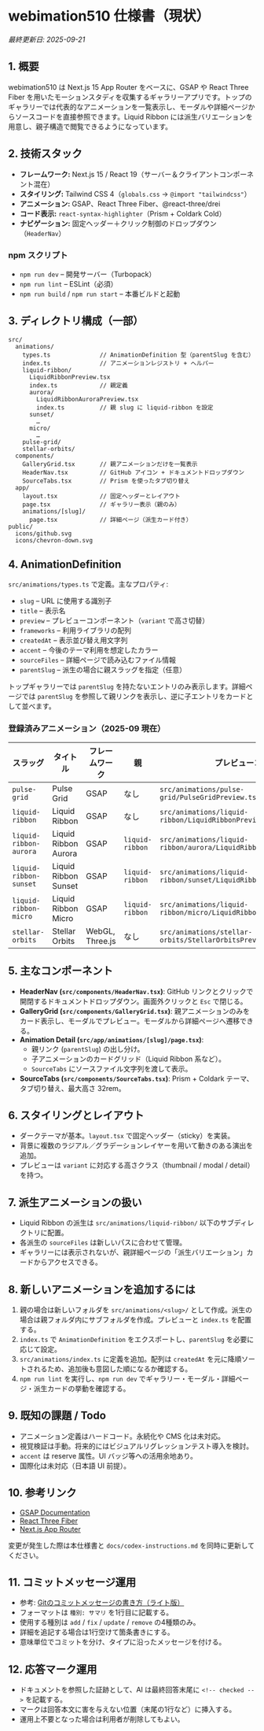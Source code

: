 ﻿# webimation510 仕様書（現状）

_最終更新日: 2025-09-21_

## 1. 概要
webimation510 は Next.js 15 App Router をベースに、GSAP や React Three Fiber を用いたモーションスタディを収集するギャラリーアプリです。トップのギャラリーでは代表的なアニメーションを一覧表示し、モーダルや詳細ページからソースコードを直接参照できます。Liquid Ribbon には派生バリエーションを用意し、親子構造で閲覧できるようになっています。

## 2. 技術スタック
- **フレームワーク:** Next.js 15 / React 19（サーバー＆クライアントコンポーネント混在）
- **スタイリング:** Tailwind CSS 4（`globals.css` → `@import "tailwindcss"`）
- **アニメーション:** GSAP、React Three Fiber、@react-three/drei
- **コード表示:** `react-syntax-highlighter`（Prism + Coldark Cold）
- **ナビゲーション:** 固定ヘッダー＋クリック制御のドロップダウン（`HeaderNav`）

### npm スクリプト
- `npm run dev` – 開発サーバー（Turbopack）
- `npm run lint` – ESLint（必須）
- `npm run build` / `npm run start` – 本番ビルドと起動

## 3. ディレクトリ構成（一部）
```
src/
  animations/
    types.ts              // AnimationDefinition 型（parentSlug を含む）
    index.ts              // アニメーションレジストリ + ヘルパー
    liquid-ribbon/
      LiquidRibbonPreview.tsx
      index.ts            // 親定義
      aurora/
        LiquidRibbonAuroraPreview.tsx
        index.ts          // 親 slug に liquid-ribbon を設定
      sunset/
        …
      micro/
        …
    pulse-grid/
    stellar-orbits/
  components/
    GalleryGrid.tsx       // 親アニメーションだけを一覧表示
    HeaderNav.tsx         // GitHub アイコン + ドキュメントドロップダウン
    SourceTabs.tsx        // Prism を使ったタブ切り替え
  app/
    layout.tsx            // 固定ヘッダーとレイアウト
    page.tsx              // ギャラリー表示（親のみ）
    animations/[slug]/
      page.tsx            // 詳細ページ（派生カード付き）
public/
  icons/github.svg
  icons/chevron-down.svg
```

## 4. AnimationDefinition
`src/animations/types.ts` で定義。主なプロパティ:
- `slug` – URL に使用する識別子
- `title` – 表示名
- `preview` – プレビューコンポーネント（`variant` で高さ切替）
- `frameworks` – 利用ライブラリの配列
- `createdAt` – 表示並び替え用文字列
- `accent` – 今後のテーマ利用を想定したカラー
- `sourceFiles` – 詳細ページで読み込むファイル情報
- `parentSlug` – 派生の場合に親スラッグを指定（任意）

トップギャラリーでは `parentSlug` を持たないエントリのみ表示します。詳細ページでは `parentSlug` を参照して親リンクを表示し、逆に子エントリをカードとして並べます。

### 登録済みアニメーション（2025-09 現在）
| スラッグ | タイトル | フレームワーク | 親 | プレビューコード |
| --- | --- | --- | --- | --- |
| `pulse-grid` | Pulse Grid | GSAP | なし | `src/animations/pulse-grid/PulseGridPreview.tsx`
| `liquid-ribbon` | Liquid Ribbon | GSAP | なし | `src/animations/liquid-ribbon/LiquidRibbonPreview.tsx`
| `liquid-ribbon-aurora` | Liquid Ribbon Aurora | GSAP | `liquid-ribbon` | `src/animations/liquid-ribbon/aurora/LiquidRibbonAuroraPreview.tsx`
| `liquid-ribbon-sunset` | Liquid Ribbon Sunset | GSAP | `liquid-ribbon` | `src/animations/liquid-ribbon/sunset/LiquidRibbonSunsetPreview.tsx`
| `liquid-ribbon-micro` | Liquid Ribbon Micro | GSAP | `liquid-ribbon` | `src/animations/liquid-ribbon/micro/LiquidRibbonMicroPreview.tsx`
| `stellar-orbits` | Stellar Orbits | WebGL, Three.js | なし | `src/animations/stellar-orbits/StellarOrbitsPreview.tsx`

## 5. 主なコンポーネント
- **HeaderNav (`src/components/HeaderNav.tsx`)**: GitHub リンクとクリックで開閉するドキュメントドロップダウン。画面外クリックと `Esc` で閉じる。
- **GalleryGrid (`src/components/GalleryGrid.tsx`)**: 親アニメーションのみをカード表示し、モーダルでプレビュー。モーダルから詳細ページへ遷移できる。
- **Animation Detail (`src/app/animations/[slug]/page.tsx`)**:
  - 親リンク (`parentSlug`) の出し分け。
  - 子アニメーションのカードグリッド（Liquid Ribbon 系など）。
  - `SourceTabs` にソースファイル文字列を渡して表示。
- **SourceTabs (`src/components/SourceTabs.tsx`)**: Prism + Coldark テーマ、タブ切り替え、最大高さ 32rem。

## 6. スタイリングとレイアウト
- ダークテーマが基本。`layout.tsx` で固定ヘッダー（sticky）を実装。
- 背景に複数のラジアル／グラデーションレイヤーを用いて動きのある演出を追加。
- プレビューは `variant` に対応する高さクラス（thumbnail / modal / detail）を持つ。

## 7. 派生アニメーションの扱い
- Liquid Ribbon の派生は `src/animations/liquid-ribbon/` 以下のサブディレクトリに配置。
- 各派生の `sourceFiles` は新しいパスに合わせて管理。
- ギャラリーには表示されないが、親詳細ページの「派生バリエーション」カードからアクセスできる。

## 8. 新しいアニメーションを追加するには
1. 親の場合は新しいフォルダを `src/animations/<slug>/` として作成。派生の場合は親フォルダ内にサブフォルダを作成。プレビューと `index.ts` を配置する。
2. `index.ts` で `AnimationDefinition` をエクスポートし、`parentSlug` を必要に応じて設定。
3. `src/animations/index.ts` に定義を追加。配列は `createdAt` を元に降順ソートされるため、追加後も意図した順になるか確認する。
4. `npm run lint` を実行し、`npm run dev` でギャラリー・モーダル・詳細ページ・派生カードの挙動を確認する。

## 9. 既知の課題 / Todo
- アニメーション定義はハードコード。永続化や CMS 化は未対応。
- 視覚検証は手動。将来的にはビジュアルリグレッションテスト導入を検討。
- `accent` は reserve 属性。UI バッジ等への活用余地あり。
- 国際化は未対応（日本語 UI 前提）。

## 10. 参考リンク
- [GSAP Documentation](https://greensock.com/docs/)
- [React Three Fiber](https://docs.pmnd.rs/react-three-fiber/getting-started/introduction)
- [Next.js App Router](https://nextjs.org/docs/app)

変更が発生した際は本仕様書と `docs/codex-instructions.md` を同時に更新してください。

## 11. コミットメッセージ運用
- 参考: [Gitのコミットメッセージの書き方（ライト版）](https://qiita.com/itosho/items/9565c6ad2ffc24c09364)
- フォーマットは `種別: サマリ` を1行目に記載する。
- 使用する種別は `add` / `fix` / `update` / `remove` の4種類のみ。
- 詳細を追記する場合は1行空けて箇条書きにする。
- 意味単位でコミットを分け、タイプに沿ったメッセージを付ける。

## 12. 応答マーク運用
- ドキュメントを参照した証跡として、AI は最終回答末尾に `<!-- checked -->` を記載する。
- マークは回答本文に害を与えない位置（末尾の1行など）に挿入する。
- 運用上不要となった場合は利用者が削除してもよい。


